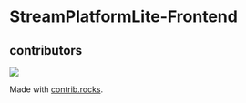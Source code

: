 # StreamPlatformLite-Frontend

## contributors
<a href="https://github.com/cool9850311/StreamPlatformLite-Frontend/graphs/contributors">
  <img src="https://contrib.rocks/image?repo=cool9850311/StreamPlatformLite-Frontend" />
</a>

Made with [contrib.rocks](https://contrib.rocks).
